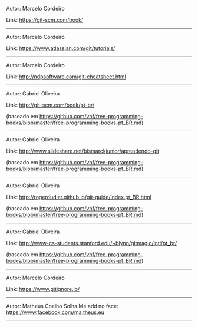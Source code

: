 Autor: Marcelo Cordeiro

Link: https://git-scm.com/book/

---

Autor: Marcelo Cordeiro

Link: https://www.atlassian.com/git/tutorials/

---

Autor: Marcelo Cordeiro

Link: http://ndpsoftware.com/git-cheatsheet.html

---

Autor: Gabriel Oliveira 

Link: http://git-scm.com/book/pt-br/

(baseado em https://github.com/vhf/free-programming-books/blob/master/free-programming-books-pt_BR.md)

---

Autor: Gabriel Oliveira 

Link: http://www.slideshare.net/bismarckjunior/aprendendo-git

(baseado em https://github.com/vhf/free-programming-books/blob/master/free-programming-books-pt_BR.md)

---

Autor: Gabriel Oliveira 

Link: http://rogerdudler.github.io/git-guide/index.pt_BR.html

(baseado em https://github.com/vhf/free-programming-books/blob/master/free-programming-books-pt_BR.md)

---

Autor: Gabriel Oliveira 

Link: http://www-cs-students.stanford.edu/~blynn/gitmagic/intl/pt_br/

(baseado em https://github.com/vhf/free-programming-books/blob/master/free-programming-books-pt_BR.md)

---

Autor: Marcelo Cordeiro

Link: https://www.gitignore.io/

---

Autor: Matheus Coelho Solha
Me add no face: https://www.facebook.com/ma.theus.eu

---